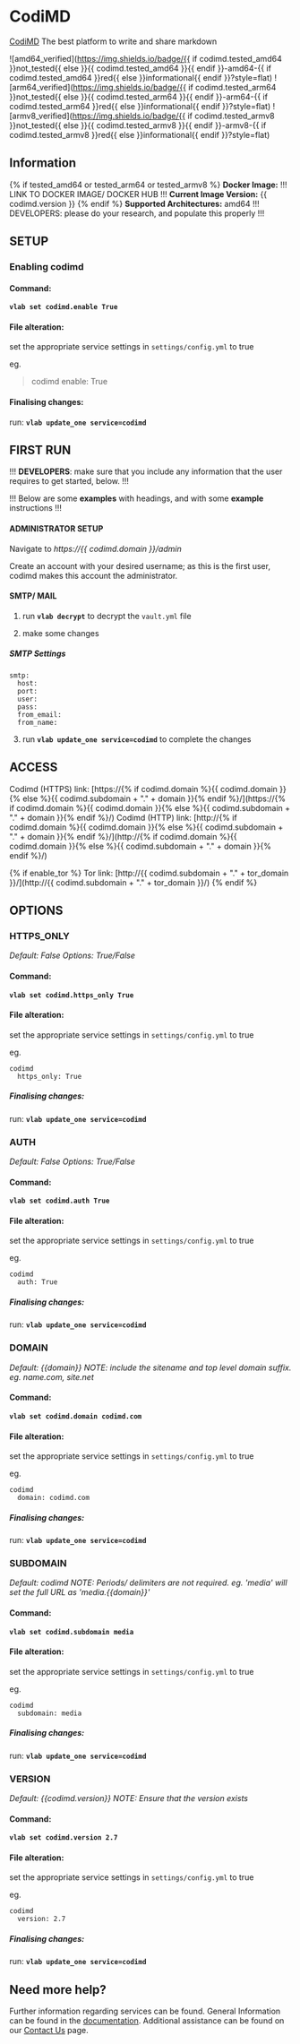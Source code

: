 # CodiMD

[CodiMD](https://demo.codimd.org/) The best platform to write and share markdown

![amd64_verified](https://img.shields.io/badge/{{ if codimd.tested_amd64 }}not_tested{{ else }}{{ codimd.tested_amd64 }}{{ endif }}-amd64-{{ if codimd.tested_amd64 }}red{{ else }}informational{{ endif }}?style=flat)
![arm64_verified](https://img.shields.io/badge/{{ if codimd.tested_arm64 }}not_tested{{ else }}{{ codimd.tested_arm64 }}{{ endif }}-arm64-{{ if codimd.tested_arm64 }}red{{ else }}informational{{ endif }}?style=flat)
![armv8_verified](https://img.shields.io/badge/{{ if codimd.tested_armv8 }}not_tested{{ else }}{{ codimd.tested_armv8 }}{{ endif }}-armv8-{{ if codimd.tested_armv8 }}red{{ else }}informational{{ endif }}?style=flat)

## Information

{% if tested_amd64 or tested_arm64 or tested_armv8 %}
**Docker Image:** !!! LINK TO DOCKER IMAGE/ DOCKER HUB !!!
**Current Image Version:** {{ codimd.version }}
{% endif %}
**Supported Architectures:** amd64  !!! DEVELOPERS: please do your research, and populate this properly !!!

## SETUP

### Enabling codimd

#### Command:

**`vlab set codimd.enable True`**

#### File alteration:

set the appropriate service settings in `settings/config.yml` to true

eg.
>codimd
  enable: True

#### Finalising changes:

run: **`vlab update_one service=codimd`**

## FIRST RUN

!!! **DEVELOPERS**: make sure that you include any information that the user requires to get started, below. !!!

!!! Below are some **examples** with headings, and with some **example** instructions !!!

#### ADMINISTRATOR SETUP

Navigate to *https://{{ codimd.domain }}/admin*

Create an account with your desired username; as this is the first user, codimd makes this account the administrator.

#### SMTP/ MAIL

1. run **`vlab decrypt`** to decrypt the `vault.yml` file

2. make some changes


##### SMTP Settings
```
smtp:
  host:
  port:
  user:
  pass:
  from_email:
  from_name:
```

3. run **`vlab update_one service=codimd`** to complete the changes


## ACCESS

Codimd (HTTPS) link: [https://{% if codimd.domain %}{{ codimd.domain }}{% else %}{{ codimd.subdomain + "." + domain }}{% endif %}/](https://{% if codimd.domain %}{{ codimd.domain }}{% else %}{{ codimd.subdomain + "." + domain }}{% endif %}/)
Codimd (HTTP) link: [http://{% if codimd.domain %}{{ codimd.domain }}{% else %}{{ codimd.subdomain + "." + domain }}{% endif %}/](http://{% if codimd.domain %}{{ codimd.domain }}{% else %}{{ codimd.subdomain + "." + domain }}{% endif %}/)

{% if enable_tor %}
Tor link: [http://{{ codimd.subdomain + "." + tor_domain }}/](http://{{ codimd.subdomain + "." + tor_domain }}/)
{% endif %}

## OPTIONS

### HTTPS_ONLY
*Default: False*
*Options: True/False*

#### Command:

**`vlab set codimd.https_only True`**

#### File alteration:

set the appropriate service settings in `settings/config.yml` to true

eg.
```
codimd
  https_only: True
```

##### Finalising changes:

run: **`vlab update_one service=codimd`**

### AUTH
*Default: False*
*Options: True/False*

#### Command:

**`vlab set codimd.auth True`**

#### File alteration:

set the appropriate service settings in `settings/config.yml` to true

eg.
```
codimd
  auth: True
```

##### Finalising changes:

run: **`vlab update_one service=codimd`**

### DOMAIN
*Default: {{domain}}*
*NOTE: include the sitename and top level domain suffix. eg. name.com, site.net*

#### Command:

**`vlab set codimd.domain codimd.com`**

#### File alteration:

set the appropriate service settings in `settings/config.yml` to true

eg.
```
codimd
  domain: codimd.com
```

##### Finalising changes:

run: **`vlab update_one service=codimd`**

### SUBDOMAIN
*Default: codimd*
*NOTE: Periods/ delimiters are not required. eg. 'media' will set the full URL as 'media.{{domain}}'*

#### Command:

**`vlab set codimd.subdomain media`**

#### File alteration:

set the appropriate service settings in `settings/config.yml` to true

eg.
```
codimd
  subdomain: media
```

##### Finalising changes:

run: **`vlab update_one service=codimd`**

### VERSION
*Default: {{codimd.version}}*
*NOTE: Ensure that the version exists*

#### Command:

**`vlab set codimd.version 2.7`**

#### File alteration:

set the appropriate service settings in `settings/config.yml` to true

eg.
```
codimd
  version: 2.7
```

##### Finalising changes:

run: **`vlab update_one service=codimd`**

## Need more help?
Further information regarding services can be found.
General Information can be found in the [documentation](https://docs.vivumlab.com).
Additional assistance can be found on our [Contact Us](https://docs.vivumlab.com/Contact-us) page.
